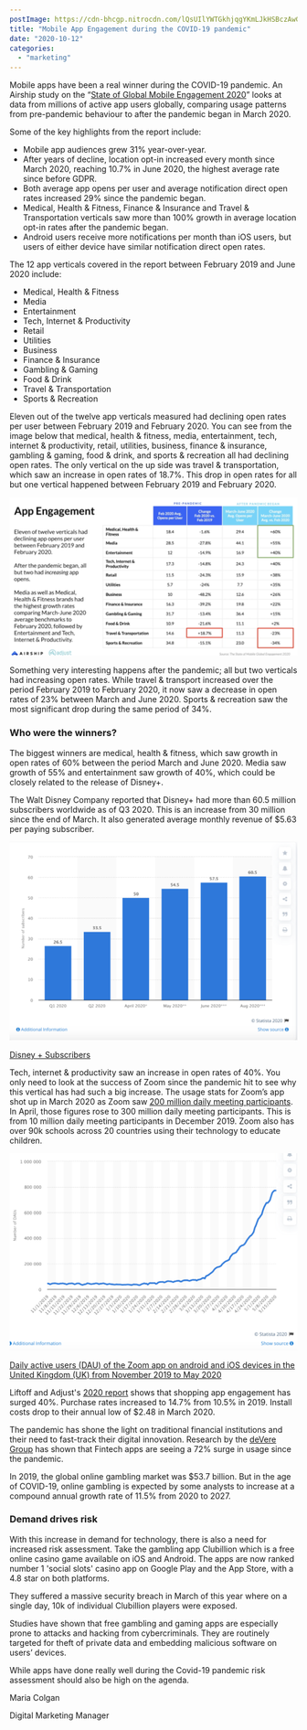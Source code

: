 ```yaml
---
postImage: https://cdn-bhcgp.nitrocdn.com/lQsUIlYWTGkhjqgYKmLJkHSBczAwGDPM/assets/static/optimized/rev-f8d7f54/wp-content/uploads/2020/09/pexels-cottonbro-3951628-scaled.jpg.webp
title: "Mobile App Engagement during the COVID-19 pandemic"
date: "2020-10-12"
categories: 
  - "marketing"
---
```


Mobile apps have been a real winner during the COVID-19 pandemic. An Airship study on the “[State of Global Mobile Engagement 2020](https://www.airship.com/resources/benchmark-report/the-state-of-global-mobile-engagement-2020/)” looks at data from millions of active app users globally, comparing usage patterns from pre-pandemic behaviour to after the pandemic began in March 2020.

Some of the key highlights from the report include:

- Mobile app audiences grew 31% year-over-year.
- After years of decline, location opt-in increased every month since March 2020, reaching 10.7% in June 2020, the highest average rate since before GDPR.
- Both average app opens per user and average notification direct open rates increased 29% since the pandemic began.
- Medical, Health & Fitness, Finance & Insurance and Travel & Transportation verticals saw more than 100% growth in average location opt-in rates after the pandemic began.
- Android users receive more notifications per month than iOS users, but users of either device have similar notification direct open rates.

The 12 app verticals covered in the report between February 2019 and June 2020 include:

- Medical, Health & Fitness
- Media
- Entertainment
- Tech, Internet & Productivity
- Retail
- Utilities
- Business
- Finance & Insurance
- Gambling & Gaming
- Food & Drink
- Travel & Transportation
- Sports & Recreation

Eleven out of the twelve app verticals measured had declining open rates per user between February 2019 and February 2020. You can see from the image below that medical, health & fitness, media, entertainment, tech, internet & productivity, retail, utilities, business, finance & insurance, gambling & gaming, food & drink, and sports & recreation all had declining open rates. The only vertical on the up side was travel & transportation, which saw an increase in open rates of 18.7%. This drop in open rates for all but one vertical happened between February 2019 and February 2020.

![](images/WinnersLosersofAppsSinceCovid19-1024x563.png)

Something very interesting happens after the pandemic; all but two verticals had increasing open rates. While travel & transport increased over the period February 2019 to February 2020, it now saw a decrease in open rates of 23% between March and June 2020. Sports & recreation saw the most significant drop during the same period of 34%.

### **Who were the winners?**

The biggest winners are medical, health & fitness, which saw growth in open rates of 60% between the period March and June 2020. Media saw growth of 55% and entertainment saw growth of 40%, which could be closely related to the release of Disney+.

The Walt Disney Company reported that Disney+ had more than 60.5 million subscribers worldwide as of Q3 2020. This is an increase from 30 million since the end of March. It also generated average monthly revenue of $5.63 per paying subscriber.

![](images/Screenshot-2020-09-17-at-14.23.17-1024x707.png)

[Disney + Subscribers](https://www.statista.com/statistics/1095372/disney-plus-number-of-subscribers-us/)

Tech, internet & productivity saw an increase in open rates of 40%. You only need to look at the success of Zoom since the pandemic hit to see why this vertical has had such a big increase. The usage stats for Zoom’s app shot up in March 2020 as Zoom saw [200 million daily meeting participants](https://blog.zoom.us/a-message-to-our-users/). In April, those figures rose to 300 million daily meeting participants. This is from 10 million daily meeting participants in December 2019. Zoom also has over 90k schools across 20 countries using their technology to educate children. 

![](images/Screenshot-2020-09-17-at-14.31.38-1024x699.png)

[Daily active users (DAU) of the Zoom app on android and iOS devices in the United Kingdom (UK) from November 2019 to May 2020](https://www.statista.com/statistics/1118860/zoom-daily-active-users-uk/)

Liftoff and Adjust's [2020 report](https://www.adjust.com/blog/mobile-shopping-apps-report-2020-announcement/) shows that shopping app engagement has surged 40%. Purchase rates increased to 14.7% from 10.5% in 2019. Install costs drop to their annual low of $2.48 in March 2020.

The pandemic has shone the light on traditional financial institutions and their need to fast-track their digital innovation. Research by the [deVere Group](https://www.devere-group.com/news/Coronavirus-lockdown-Massive-surge-in-the-use-of-fintech-apps.aspx) has shown that Fintech apps are seeing a 72% surge in usage since the pandemic.

In 2019, the global online gambling market was $53.7 billion. But in the age of COVID-19, online gambling is expected by some analysts to increase at a compound annual growth rate of 11.5% from 2020 to 2027.

### Demand drives risk

With this increase in demand for technology, there is also a need for increased risk assessment. Take the gambling app Clubillion which is a free online casino game available on iOS and Android. The apps are now ranked number 1 'social slots' casino app on Google Play and the App Store, with a 4.8 star on both platforms.

They suffered a massive security breach in March of this year where on a single day, 10k of individual Clubillion players were exposed.

Studies have shown that free gambling and gaming apps are especially prone to attacks and hacking from cybercriminals. They are routinely targeted for theft of private data and embedding malicious software on users’ devices.

While apps have done really well during the Covid-19 pandemic risk assessment should also be high on the agenda.

Maria Colgan

Digital Marketing Manager
